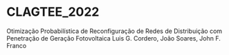 # CLAGTEE_2022
Otimização Probabilística de Reconfiguração de Redes de Distribuição com Penetração de Geração Fotovoltaica
Luis G. Cordero, João Soares, John F. Franco

